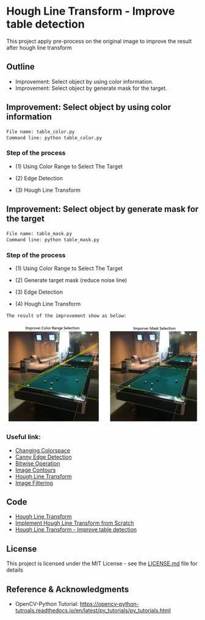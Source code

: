 # Hough Line Transform - Improve table detection
This project apply pre-process on the original image to improve the result after hough line transform

## Outline
- Improvement: Select object by using color information.
- Improvement: Select object by generate mask for the target.

## Improvement: Select object by using color information
```
File name: table_color.py
Command line: python table_color.py
```
### Step of the process
  * (1) Using Color Range to Select The Target

  * (2) Edge Detection

  * (3) Hough Line Transform

## Improvement: Select object by generate mask for the target
```
File name: table_mask.py
Command line: python table_mask.py
```
### Step of the process
  * (1) Using Color Range to Select The Target

  * (2) Generate target mask (reduce noise line)

  * (3) Edge Detection

  * (4) Hough Line Transform
```
The result of the improvement show as below:
```
![](README_IMG/improve_img.png)

### Useful link:

- [Changing Colorspace](https://github.com/Hank-Tsou/Computer-Vision-OpenCV-Python/tree/master/tutorials/Image_Processing/1_Changing_colorspace)
- [Canny Edge Detection](https://github.com/Hank-Tsou/Computer-Vision-OpenCV-Python/tree/master/tutorials/Image_Processing/6_Canny_Edge_Detection)
- [Bitwise Operation](https://github.com/Hank-Tsou/Computer-Vision-OpenCV-Python/tree/master/tutorials/Core_Operation)
- [Image Contours](https://github.com/Hank-Tsou/Computer-Vision-OpenCV-Python/tree/master/tutorials/Image_Processing/8_Image_Contours)
- [Hough Line Transform](https://github.com/Hank-Tsou/Computer-Vision-OpenCV-Python/tree/master/tutorials/Image_Processing/11_Hough_Line_Transform)
- [Image Filtering](https://github.com/Hank-Tsou/Computer-Vision-OpenCV-Python/tree/master/tutorials/Image_Processing/4_Image_Filtering)

## Code
- [Hough Line Transform](https://github.com/Hank-Tsou/Computer-Vision-OpenCV-Python/tree/master/tutorials/Image_Processing/11_Hough_Line_Transform)
- [Implement Hough Line Transform from Scratch](https://github.com/Hank-Tsou/Hough-Transform-Line-Detection)
- [Hough Line Transform - Improve table detection](https://github.com/Hank-Tsou/Computer-Vision-OpenCV-Python/tree/master/tutorials/Image_Processing/11_Hough_Line_Transform/Improve_table_detection)

## License

This project is licensed under the MIT License - see the [LICENSE.md](LICENSE.md) file for details

## Reference & Acknowledgments

* OpenCV-Python Tutorial: https://opencv-python-tutroals.readthedocs.io/en/latest/py_tutorials/py_tutorials.html

